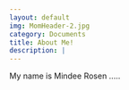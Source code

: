 ```yaml
---
layout: default
img: MomHeader-2.jpg
category: Documents
title: About Me!
description: |
---
```

  My name is Mindee Rosen .....
